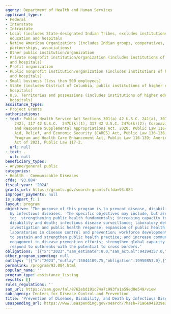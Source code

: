 ```yaml
---
agency: Department of Health and Human Services
applicant_types:
- Federal
- Interstate
- Intrastate
- Local (includes State-designated Indian Tribes, excludes institutions of higher
  education and hospitals
- Native American Organizations (includes Indian groups, cooperatives, corporations,
  partnerships, associations)
- Other public institution/organization
- Private nonprofit institution/organization (includes institutions of higher education
  and hospitals)
- Profit organization
- Public nonprofit institution/organization (includes institutions of higher education
  and hospitals)
- Small business (less than 500 employees)
- State (includes District of Columbia, public institutions of higher education and
  hospitals)
- U.S. Territories and possessions (includes institutions of higher education and
  hospitals)
assistance_types:
- Project Grants
authorizations:
- text: Public Health Service Act Sections 301(a) 42 U.S.C. 241(a), 307 42 U.S.C.
    242l, 317 42 U.S.C.  247b(k)(1), 317 42 U.S.C. 247b(k)(2); Coronavirus Preparedness
    and Response Supplemental Appropriations Act, 2020, Public Law 116-123; Coronavirus
    Aid, Relief, and Economic Security (CARES) Act, Public Law 116-136; Paycheck Protection
    Program and Health Care Enhancement Act, Public Law 116-139; American Rescue Plan
    Act of 2021, Public Law 117-2.
  url: null
- text: .
  url: null
beneficiary_types:
- Anyone/general public
categories:
- Health - Communicable Diseases
cfda: '93.084'
fiscal_year: '2024'
grants_url: https://grants.gov/search-grants?cfda=93.084
improper_payments: null
is_subpart_f: 1
layout: program
objective: 'The purpose of this program is to prevent disease, disability and death
  by infectious diseases.  The specific objectives may include, but are not limited
  to:  strengthening public health fundamentals; increasing capacity to prevent disease,
  disability and death; infectious disease surveillance; laboratory detection; epidemiologic
  investigation and public health response; expansion of public health and clinical
  laboratories in disease control and prevention; workforce development and training
  to sustain and strengthen public health practice; and increase community and individual
  engagement in disease prevention efforts; strengthen global capacity to detect and
  respond to outbreaks with the potential to cross borders.'
obligations: '[{"x":"2023","sam_estimate":0.0,"sam_actual":94294357.0,"usa_spending_actual":93611442.24},{"x":"2024","sam_estimate":0.0,"sam_actual":91527442.0,"usa_spending_actual":11157589.0},{"x":"2025","sam_estimate":0.0,"sam_actual":94234014.0,"usa_spending_actual":11183957.0}]'
other_program_spending: null
outlays: '[{"x":"2023","outlay":15044109.75,"obligation":19950853.0},{"x":"2024","outlay":447307429.93,"obligation":6921903.0},{"x":"2025","outlay":69212459.38,"obligation":2455679.0}]'
permalink: /program/93.084.html
popular_name: ''
program_type: assistance_listing
results: []
rules_regulations: ''
sam_url: https://sam.gov/fal/8762ebd191c74a7c993fa1a59ed0e549/view
sub-agency: Centers for Disease Control and Prevention
title: 'Prevention of Disease, Disability, and Death by Infectious Diseases  '
usaspending_url: https://www.usaspending.gov/search/?hash=71a6e941829e172666c44f430a43f865
---
```

